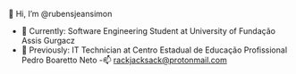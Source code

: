 👋 Hi, I’m @rubensjeansimon
- 🌱 Currently: Software Engineering Student at University of Fundação Assis Gurgacz
- 🌱 Previously: IT Technician at Centro Estadual de Educação Profissional Pedro Boaretto Neto
-📫 rackjacksack@protonmail.com

<!---
Warning: i am Not For everybody.
--->
